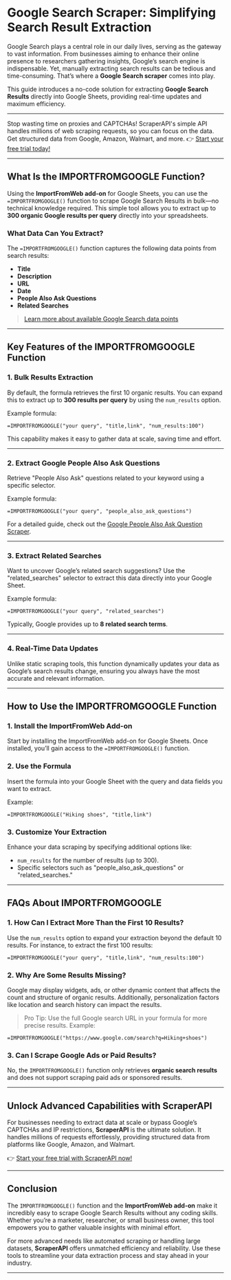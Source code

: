
# Google Search Scraper: Simplifying Search Result Extraction

Google Search plays a central role in our daily lives, serving as the gateway to vast information. From businesses aiming to enhance their online presence to researchers gathering insights, Google’s search engine is indispensable. Yet, manually extracting search results can be tedious and time-consuming. That’s where a **Google Search scraper** comes into play.

This guide introduces a no-code solution for extracting **Google Search Results** directly into Google Sheets, providing real-time updates and maximum efficiency.

---

Stop wasting time on proxies and CAPTCHAs! ScraperAPI's simple API handles millions of web scraping requests, so you can focus on the data. Get structured data from Google, Amazon, Walmart, and more. 👉 [Start your free trial today!](https://bit.ly/Scraperapi)

---

## What Is the IMPORTFROMGOOGLE Function?

Using the **ImportFromWeb add-on** for Google Sheets, you can use the `=IMPORTFROMGOOGLE()` function to scrape Google Search Results in bulk—no technical knowledge required. This simple tool allows you to extract up to **300 organic Google results per query** directly into your spreadsheets.

### What Data Can You Extract?

The `=IMPORTFROMGOOGLE()` function captures the following data points from search results:

- **Title**
- **Description**
- **URL**
- **Date**
- **People Also Ask Questions**
- **Related Searches**

> [Learn more about available Google Search data points](https://nodatanobusiness.com/resources/importfromweb-google-search-data-selectors/)

---

## Key Features of the IMPORTFROMGOOGLE Function

### 1. **Bulk Results Extraction**
By default, the formula retrieves the first 10 organic results. You can expand this to extract up to **300 results per query** by using the `num_results` option.

Example formula:
```plaintext
=IMPORTFROMGOOGLE("your query", "title,link", "num_results:100")
```

This capability makes it easy to gather data at scale, saving time and effort.

---

### 2. **Extract Google People Also Ask Questions**
Retrieve "People Also Ask" questions related to your keyword using a specific selector.

Example formula:
```plaintext
=IMPORTFROMGOOGLE("your query", "people_also_ask_questions")
```

For a detailed guide, check out the [Google People Also Ask Question Scraper](https://nodatanobusiness.com/solutions/google-people-also-ask-question-scraper/).

---

### 3. **Extract Related Searches**
Want to uncover Google’s related search suggestions? Use the "related_searches" selector to extract this data directly into your Google Sheet.

Example formula:
```plaintext
=IMPORTFROMGOOGLE("your query", "related_searches")
```

Typically, Google provides up to **8 related search terms**.

---

### 4. **Real-Time Data Updates**
Unlike static scraping tools, this function dynamically updates your data as Google’s search results change, ensuring you always have the most accurate and relevant information.

---

## How to Use the IMPORTFROMGOOGLE Function

### 1. **Install the ImportFromWeb Add-on**
Start by installing the ImportFromWeb add-on for Google Sheets. Once installed, you’ll gain access to the `=IMPORTFROMGOOGLE()` function.

### 2. **Use the Formula**
Insert the formula into your Google Sheet with the query and data fields you want to extract.

Example:
```plaintext
=IMPORTFROMGOOGLE("Hiking shoes", "title,link")
```

### 3. **Customize Your Extraction**
Enhance your data scraping by specifying additional options like:
- `num_results` for the number of results (up to 300).
- Specific selectors such as "people_also_ask_questions" or "related_searches."

---

## FAQs About IMPORTFROMGOOGLE

### **1. How Can I Extract More Than the First 10 Results?**
Use the `num_results` option to expand your extraction beyond the default 10 results. For instance, to extract the first 100 results:
```plaintext
=IMPORTFROMGOOGLE("your query", "title,link", "num_results:100")
```

### **2. Why Are Some Results Missing?**
Google may display widgets, ads, or other dynamic content that affects the count and structure of organic results. Additionally, personalization factors like location and search history can impact the results.

> Pro Tip: Use the full Google search URL in your formula for more precise results. Example:
```plaintext
=IMPORTFROMGOOGLE("https://www.google.com/search?q=Hiking+shoes")
```

### **3. Can I Scrape Google Ads or Paid Results?**
No, the `IMPORTFROMGOOGLE()` function only retrieves **organic search results** and does not support scraping paid ads or sponsored results.

---

## Unlock Advanced Capabilities with ScraperAPI

For businesses needing to extract data at scale or bypass Google’s CAPTCHAs and IP restrictions, **ScraperAPI** is the ultimate solution. It handles millions of requests effortlessly, providing structured data from platforms like Google, Amazon, and Walmart.

👉 [Start your free trial with ScraperAPI now!](https://bit.ly/Scraperapi)

---

## Conclusion

The `IMPORTFROMGOOGLE()` function and the **ImportFromWeb add-on** make it incredibly easy to scrape Google Search Results without any coding skills. Whether you’re a marketer, researcher, or small business owner, this tool empowers you to gather valuable insights with minimal effort.

For more advanced needs like automated scraping or handling large datasets, **ScraperAPI** offers unmatched efficiency and reliability. Use these tools to streamline your data extraction process and stay ahead in your industry.

---
